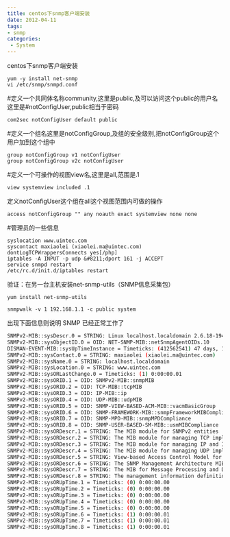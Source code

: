 ```yaml
---
title: centos下snmp客户端安装
date: 2012-04-11
tags:
- snmp
categories:
 - System
---
```




centos下snmp客户端安装

    yum -y install net-snmp
    vi /etc/snmp/snmpd.conf


#定义一个共同体名称community,这里是public,及可以访问这个public的用户名这里是#notConfigUser,public相当于密码

    com2sec notConfigUser default public

#定义一个组名这里是notConfigGroup,及组的安全级别,把notConfigGroup这个用户加到这个组中

    group notConfigGroup v1 notConfigUser  
    group notConfigGroup v2c notConfigUser

#定义一个可操作的视图view名,这里是all,范围是.1

    view systemview included .1

定义notConfigUser这个组在all这个视图范围内可做的操作

    access notConfigGroup "" any noauth exact systemview none none

#管理员的一些信息

    syslocation www.uintec.com  
    syscontact maxiaolei (xiaolei.ma@uintec.com)  
    dontLogTCPWrappersConnects yes[/php]
    iptables -A INPUT -p udp &#8211;dport 161 -j ACCEPT
    service snmpd restart
    /etc/rc.d/init.d/iptables restart

验证：在另一台主机安装net-snmp-utils（SNMP信息采集包）

    yum install net-snmp-utils

    snmpwalk -v 1 192.168.1.1 -c public system

出现下面信息则说明 SNMP 已经正常工作了

```bash
SNMPv2-MIB::sysDescr.0 = STRING: Linux localhost.localdomain 2.6.18-194.el5PAE #1 SMP Fri Apr 2 15:37:44 EDT 2010 i686  
SNMPv2-MIB::sysObjectID.0 = OID: NET-SNMP-MIB::netSnmpAgentOIDs.10  
DISMAN-EVENT-MIB::sysUpTimeInstance = Timeticks: (412562541) 47 days, 18:00:25.41  
SNMPv2-MIB::sysContact.0 = STRING: maxiaolei (xiaolei.ma@uintec.com)  
SNMPv2-MIB::sysName.0 = STRING: localhost.localdomain  
SNMPv2-MIB::sysLocation.0 = STRING: www.uintec.com  
SNMPv2-MIB::sysORLastChange.0 = Timeticks: (1) 0:00:00.01  
SNMPv2-MIB::sysORID.1 = OID: SNMPv2-MIB::snmpMIB  
SNMPv2-MIB::sysORID.2 = OID: TCP-MIB::tcpMIB  
SNMPv2-MIB::sysORID.3 = OID: IP-MIB::ip  
SNMPv2-MIB::sysORID.4 = OID: UDP-MIB::udpMIB  
SNMPv2-MIB::sysORID.5 = OID: SNMP-VIEW-BASED-ACM-MIB::vacmBasicGroup  
SNMPv2-MIB::sysORID.6 = OID: SNMP-FRAMEWORK-MIB::snmpFrameworkMIBCompliance  
SNMPv2-MIB::sysORID.7 = OID: SNMP-MPD-MIB::snmpMPDCompliance  
SNMPv2-MIB::sysORID.8 = OID: SNMP-USER-BASED-SM-MIB::usmMIBCompliance  
SNMPv2-MIB::sysORDescr.1 = STRING: The MIB module for SNMPv2 entities  
SNMPv2-MIB::sysORDescr.2 = STRING: The MIB module for managing TCP implementations  
SNMPv2-MIB::sysORDescr.3 = STRING: The MIB module for managing IP and ICMP implementations  
SNMPv2-MIB::sysORDescr.4 = STRING: The MIB module for managing UDP implementations  
SNMPv2-MIB::sysORDescr.5 = STRING: View-based Access Control Model for SNMP.  
SNMPv2-MIB::sysORDescr.6 = STRING: The SNMP Management Architecture MIB.  
SNMPv2-MIB::sysORDescr.7 = STRING: The MIB for Message Processing and Dispatching.  
SNMPv2-MIB::sysORDescr.8 = STRING: The management information definitions for the SNMP User-based Security Model.  
SNMPv2-MIB::sysORUpTime.1 = Timeticks: (0) 0:00:00.00  
SNMPv2-MIB::sysORUpTime.2 = Timeticks: (0) 0:00:00.00  
SNMPv2-MIB::sysORUpTime.3 = Timeticks: (0) 0:00:00.00  
SNMPv2-MIB::sysORUpTime.4 = Timeticks: (0) 0:00:00.00  
SNMPv2-MIB::sysORUpTime.5 = Timeticks: (0) 0:00:00.00  
SNMPv2-MIB::sysORUpTime.6 = Timeticks: (1) 0:00:00.01  
SNMPv2-MIB::sysORUpTime.7 = Timeticks: (1) 0:00:00.01  
SNMPv2-MIB::sysORUpTime.8 = Timeticks: (1) 0:00:00.01
```